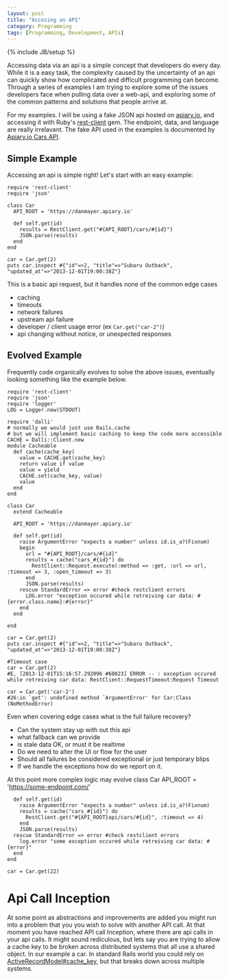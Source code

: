```yaml
---
layout: post
title: "Accesing an API"
category: Programming
tags: [Programming, Development, APIs]
---
```

{% include JB/setup %}

Accessing data via an api is a simple concept that developers do every day. While it is a easy task, the complexity caused by the uncertainty of an api can quickly show how complicated and difficult programming can become. Through a series of examples I am trying to explore some of the issues developers face when pulling data over a web-api, and exploring some of the common patterns and solutions that people arrive at.

For my examples. I will be using a fake JSON api hosted on [apiary.io](http://apiary.io), and accessing it with Ruby's [rest-client](https://github.com/rest-client/rest-client) gem. The endpoint, data, and language are really irrelavant. The fake API used in the examples is documented by [Apiary.io Cars API](http://docs.danmayer.apiary.io).

## Simple Example

Accessing an api is simple right! Let's start with an easy example:

	require 'rest-client'
	require 'json'
	
	class Car
	  API_ROOT = 'https://danmayer.apiary.io'
	  
	  def self.get(id)
	    results = RestClient.get("#{API_ROOT}/cars/#{id}")
	    JSON.parse(results)
	  end
	end
	
	car = Car.get(2)
	puts car.inspect #{"id"=>2, "title"=>"Subaru Outback", "updated_at"=>"2013-12-01T19:00:38Z"}

This is a basic api request, but it handles none of the common edge cases

* caching
* timeouts
* network failures
* upstream api failure
* developer / client usage error (ex `Car.get("car-2")`)
* api changing without notice, or unexpected responses

## Evolved Example

Frequently code organically evolves to solve the above issues, eventually looking something like the example below.

	require 'rest-client'
	require 'json'
	require 'logger'
	LOG = Logger.new(STDOUT)  
	
	require 'dalli'
	# normally we would just use Rails.cache
	# but we will implement basic caching to keep the code more accessible
	CACHE = Dalli::Client.new 
	module Cacheable
	  def cache(cache_key)
	    value = CACHE.get(cache_key)
	    return value if value
	    value = yield
	    CACHE.set(cache_key, value)
	    value
	  end
	end
	
	class Car
	  extend Cacheable
	
	  API_ROOT = 'https://danmayer.apiary.io'
	  
	  def self.get(id)
	    raise ArgumentError "expects a number" unless id.is_a?(Fixnum)
	    begin
	      url = "#{API_ROOT}/cars/#{id}"
	      results = cache("cars_#{id}") do
	        RestClient::Request.execute(:method => :get, :url => url, :timeout => 3, :open_timeout => 3)
	      end
	      JSON.parse(results)
	    rescue StandardError => error #check restclient errors
	      LOG.error "exception occured while retreiving car data: #{error.class.name}:#{error}"
	    end
	  end
	
	end
	
	car = Car.get(2)
	puts car.inspect #{"id"=>2, "title"=>"Subaru Outback", "updated_at"=>"2013-12-01T19:00:38Z"}
	
	#Timeout case
	car = Car.get(2)
	#E, [2013-12-01T15:16:57.292096 #68023] ERROR -- : exception occured while retreiving car data: RestClient::RequestTimeout:Request Timeout
	
	car = Car.get('car-2')
	#26:in `get': undefined method `ArgumentError' for Car:Class (NoMethodError)

	
Even when covering edge cases what is the full failure recovery?

* Can the system stay up with out this api
* what fallback can we provide
* is stale data OK, or must it be realtime
* Do we need to alter the UI or flow for the user
* Should all failures be considered exceptional or just temporary blips
* If we handle the exceptions how do we report on it.

At this point more complex logic may evolve	
	class Car
	  	API_ROOT = 'https://some-endpoint.com/'
	
	  def self.get(id)
		raise ArgumentError "expects a number" unless id.is_a?(Fixnum)
		results = cache("cars_#{id}") do
	      RestClient.get("#{API_ROOT}api/cars/#{id}", :timeout => 4)
	    end
	    JSON.parse(results)
	  rescue StandardError => error #check restclient errors
	  	log.error "some exception occured while retreiving car data: #{error}"
	  end
	end

	car = Car.get(22)
	
# Api Call Inception

At some point as abstractions and improvements are added you might run into a problem that you you wish to solve with another API call. At that moment you have reached API call Inception, where there are api calls in your api calls. It might sound rediculous, but lets say you are trying to allow a cache key to be broken across distributed systems that all use a shared object. In our example a car. In standard Rails world you could rely on [ActiveRecordModel#cache_key](https://github.com/rails/rails/blob/04cda1848cb847c2bdad0bfc12160dc8d5547775/activerecord/lib/active_record/integration.rb#L48), but that breaks down across multiple systems.

